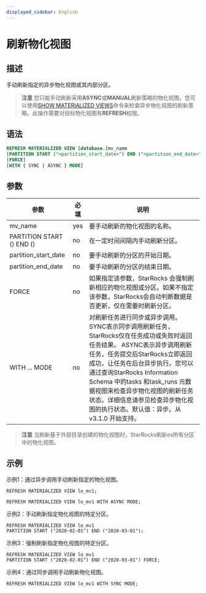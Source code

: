 ```yaml
---
displayed_sidebar: English
---
```


# 刷新物化视图

## 描述

手动刷新指定的异步物化视图或其内部分区。

> **注意**
> 您只能手动刷新采用**ASYNC**或**MANUAL**刷新策略的物化视图。您可以使用[SHOW MATERIALIZED VIEWS](../data-manipulation/SHOW_MATERIALIZED_VIEW.md)命令来检查异步物化视图的刷新策略。此操作需要对目标物化视图有**REFRESH**权限。

## 语法

```SQL
REFRESH MATERIALIZED VIEW [database.]mv_name
[PARTITION START ("<partition_start_date>") END ("<partition_end_date>")]
[FORCE]
[WITH { SYNC | ASYNC } MODE]
```

## 参数

|参数|必填|说明|
|---|---|---|
|mv_name|yes|要手动刷新的物化视图的名称。|
|PARTITION START () END ()|no|在一定时间间隔内手动刷新分区。|
|partition_start_date|no|要手动刷新的分区的开始日期。|
|partition_end_date|no|要手动刷新的分区的结束日期。|
|FORCE|no|如果指定该参数，StarRocks 会强制刷新相应的物化视图或分区。如果不指定该参数，StarRocks会自动判断数据是否更新，仅在需要时刷新分区。|
|WITH ... MODE|no|对刷新任务进行同步或异步调用。 SYNC表示同步调用刷新任务，StarRocks仅在任务成功或失败时返回任务结果。 ASYNC表示异步调用刷新任务，任务提交后StarRocks立即返回成功，让任务在后台异步执行。您可以通过查询StarRocks Information Schema 中的tasks 和task_runs 元数据视图来检查异步物化视图的刷新任务状态。详细信息请参见检查异步物化视图的执行状态。默认值：异步。从 v3.1.0 开始支持。|

> **注意**
> 当刷新基于外部目录创建的物化视图时，StarRocks刷新es所有分区中的物化视图。

## 示例

示例1：通过异步调用手动刷新指定的物化视图。

```Plain
REFRESH MATERIALIZED VIEW lo_mv1;

REFRESH MATERIALIZED VIEW lo_mv1 WITH ASYNC MODE;
```

示例2：手动刷新指定物化视图的特定分区。

```Plain
REFRESH MATERIALIZED VIEW lo_mv1 
PARTITION START ("2020-02-01") END ("2020-03-01");
```

示例3：强制刷新指定物化视图的特定分区。

```Plain
REFRESH MATERIALIZED VIEW lo_mv1
PARTITION START ("2020-02-01") END ("2020-03-01") FORCE;
```

示例4：通过同步调用手动刷新物化视图。

```Plain
REFRESH MATERIALIZED VIEW lo_mv1 WITH SYNC MODE;
```
